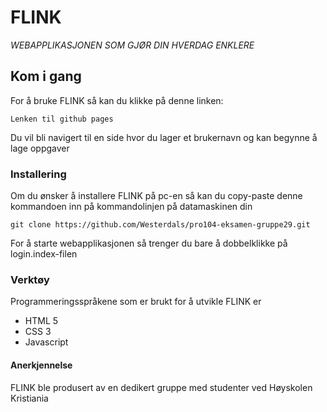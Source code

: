 # FLINK

*WEBAPPLIKASJONEN SOM GJØR DIN HVERDAG ENKLERE*


## Kom i gang

For å bruke FLINK så kan du klikke på denne linken: 

```
Lenken til github pages
```
Du vil bli navigert til en side hvor du lager et brukernavn og kan begynne å lage oppgaver 


### Installering 

Om du ønsker å installere FLINK på pc-en så kan du copy-paste denne kommandoen inn på kommandolinjen på datamaskinen din 

```
git clone https://github.com/Westerdals/pro104-eksamen-gruppe29.git
```
For å starte webapplikasjonen så trenger du bare å dobbelklikke på login.index-filen 

### Verktøy 

Programmeringsspråkene som er brukt for å utvikle FLINK er 

- HTML 5 
- CSS 3 
- Javascript

#### Anerkjennelse 

FLINK ble produsert av en dedikert gruppe med studenter ved Høyskolen Kristiania 

